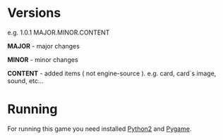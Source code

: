 # Versions #

e.g. 1.0.1
MAJOR.MINOR.CONTENT

**MAJOR** - major changes

**MINOR** - minor changes

**CONTENT** - added items ( not engine-source ). e.g. card, card`s image, sound, etc...

# Running #

For running this game you need installed [Python2](http://python.org/) and [Pygame](http://pygame.org).